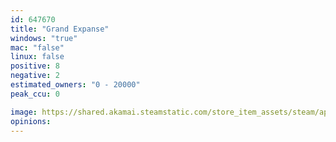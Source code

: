 ```yaml
---
id: 647670
title: "Grand Expanse"
windows: "true"
mac: "false"
linux: false
positive: 8
negative: 2
estimated_owners: "0 - 20000"
peak_ccu: 0

image: https://shared.akamai.steamstatic.com/store_item_assets/steam/apps/647670/header.jpg?t=1553903866
opinions:
---
```

